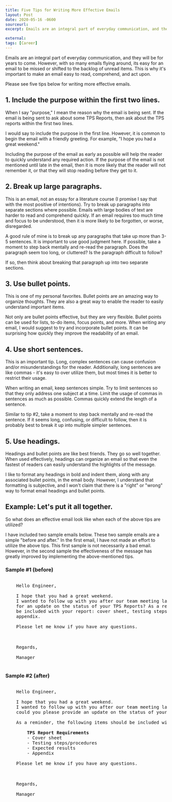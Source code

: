 ```yaml
---
title: Five Tips for Writing More Effective Emails
layout: Post
date: 2020-05-16 -0600
sourceurl: 
excerpt: Emails are an integral part of everyday communication, and they will be for years to come. It's important to make an email easy to read, comprehend, and act upon. 

external: 
tags: [Career]
---
```


Emails are an integral part of everyday communication, and they will be for years to come. However, with so many emails flying around, its easy for an email to be missed or shifted to the backlog of unread items. This is why it's important to make an email easy to read, comprehend, and act upon. 

Please see five tips below for writing more effective emails. 

## 1. Include the purpose within the first two lines.
When I say "purpose," I mean the reason why the email is being sent. If the email is being sent to ask about some TPS Reports, then ask about the TPS reports within the first two lines.

I would say to include the purpose in the first line. However, it is common to begin the email with a friendly greeting. For example, "I hope you had a great weekend."

Including the purpose of the email as early as possible will help the reader to quickly understand any required action. If the purpose of the email is not mentioned until late in the email, then it is more likely that the reader will not remember it, or that they will stop reading before they get to it.

## 2. Break up large paragraphs.
This is an email, not an essay for a literature course (I promise I say that with the most positive of intentions). Try to break up paragraphs into separate sections where possible. Emails with large bodies of text are harder to read and comprehend quickly. If an email requires too much time and focus to be understood, then it is more likely to be forgotten, or worse, disregarded.

A good rule of mine is to break up any paragraphs that take up more than 3-5 sentences. It is important to use good judgment here. If possible, take a moment to step back mentally and re-read the paragraph. Does the paragraph seem too long, or cluttered? Is the paragraph difficult to follow? 

If so, then think about breaking that paragraph up into two separate sections.

## 3. Use bullet points.
This is one of my personal favorites. Bullet points are an amazing way to organize thoughts. They are also a great way to enable the reader to easily understand important items. 

Not only are bullet points effective, but they are very flexible. Bullet points can be used for lists, to-do items, focus points, and more. When writing any email, I would suggest to try and incorporate bullet points. It can be surprising how quickly they improve the readability of an email.

## 4. Use short sentences.
This is an important tip. Long, complex sentences can cause confusion and/or misunderstandings for the reader. Additionally, long sentences are like commas - it's easy to over utilize them, but most times it is better to restrict their usage. 

When writing an email, keep sentences simple. Try to limit sentences so that they only address one subject at a time. Limit the usage of commas in sentences as much as possible. Commas quickly extend the length of a sentence. 

Similar to tip #2, take a moment to step back mentally and re-read the sentence. If it seems long, confusing, or difficult to follow, then it is probably best to break it up into multiple simpler sentences.

## 5. Use headings.
Headings and bullet points are like best friends. They go so well together. When used effectively, headings can organize an email so that even the fastest of readers can easily understand the highlights of the message. 

I like to format any headings in bold and indent them, along with any associated bullet points, in the email body. However, I understand that formatting is subjective, and I won't claim that there is a "right" or "wrong" way to format email headings and bullet points.

## Example: Let's put it all together.
So what does an effective email look like when each of the above tips are utilized? 

I have included two sample emails below. These two sample emails are a simple "before and after." In the first email, I have not made an effort to utilize the above tips. This first sample is not necessarily a bad email. However, in the second sample the effectiveness of the message has greatly improved by implementing the above-mentioned tips.

### Sample #1 (before)
<pre class="w3-light-grey w3-round-large" style="overflow: auto;">

    Hello Engineer, 

    I hope that you had a great weekend. 
    I wanted to follow up with you after our team meeting last week, and see if I could ask you 
    for an update on the status of your TPS Reports? As a reminder, the following items should 
    be included with your report: cover sheet, testing steps/procedures, expected results, and 
    appendix.

    Please let me know if you have any questions. 



    Regards, 

    Manager

</pre>

### Sample #2 (after)
<pre class="w3-light-grey w3-round-large" style="overflow: auto;">

    Hello Engineer, 

    I hope that you had a great weekend. 
    I wanted to follow up with you after our team meeting last week. When you get the chance, 
    could you please provide an update on the status of your TPS Reports? 

    As a reminder, the following items should be included with your report:

        <strong>TPS Report Requirements</strong>
        - Cover sheet
        - Testing steps/procedures
        - Expected results
        - Appendix

    Please let me know if you have any questions. 



    Regards, 

    Manager

</pre>